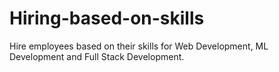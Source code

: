 # Hiring-based-on-skills
Hire employees based on their skills for Web Development, ML Development and Full Stack Development.
